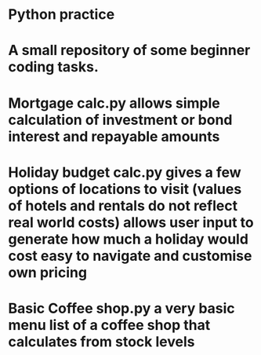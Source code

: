 # Python practice


# A small repository of some beginner coding tasks.

# Mortgage calc.py allows simple calculation of investment or bond interest and repayable amounts

# Holiday budget calc.py gives a few options of locations to visit (values of hotels and rentals do not reflect real world costs) allows user input to generate how much a holiday would cost easy to navigate and customise own pricing

# Basic Coffee shop.py a very basic menu list of a coffee shop that calculates from stock levels
